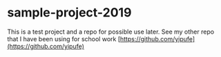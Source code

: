 # sample-project-2019

This is a test project and a repo for possible use later. See my other repo that I have been using for school work [https://github.com/yipufe](https://github.com/yipufe)
